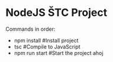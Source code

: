 # NodeJS ŠTC Project

Commands in order:
- npm install #Install project
- tsc #Compile to JavaScript
- npm run start #Start the project
ahoj
